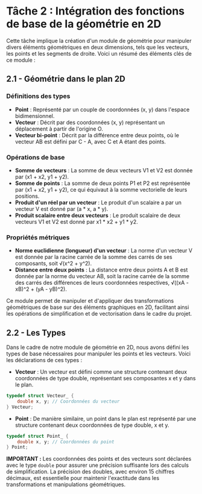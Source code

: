 # Tâche 2 : Intégration des fonctions de base de la géométrie en 2D

Cette tâche implique la création d'un module de géométrie pour manipuler divers éléments géométriques en deux dimensions, tels que les vecteurs, les points et les segments de droite. Voici un résumé des éléments clés de ce module :

## 2.1 - Géométrie dans le plan 2D

### Définitions des types

- **Point** : Représenté par un couple de coordonnées (x, y) dans l'espace bidimensionnel.
- **Vecteur** : Décrit par des coordonnées (x, y) représentant un déplacement à partir de l'origine O.
- **Vecteur bi-point** : Décrit par la différence entre deux points, où le vecteur AB est défini par C - A, avec C et A étant des points.

### Opérations de base

- **Somme de vecteurs** : La somme de deux vecteurs V1 et V2 est donnée par (x1 + x2, y1 + y2).
- **Somme de points** : La somme de deux points P1 et P2 est représentée par (x1 + x2, y1 + y2), ce qui équivaut à la somme vectorielle de leurs positions.
- **Produit d'un réel par un vecteur** : Le produit d'un scalaire a par un vecteur V est donné par (a * x, a * y).
- **Produit scalaire entre deux vecteurs** : Le produit scalaire de deux vecteurs V1 et V2 est donné par x1 * x2 + y1 * y2.

### Propriétés métriques

- **Norme euclidienne (longueur) d'un vecteur** : La norme d'un vecteur V est donnée par la racine carrée de la somme des carrés de ses composants, soit √(x^2 + y^2).
- **Distance entre deux points** : La distance entre deux points A et B est donnée par la norme du vecteur AB, soit la racine carrée de la somme des carrés des différences de leurs coordonnées respectives, √((xA - xB)^2 + (yA - yB)^2).

Ce module permet de manipuler et d'appliquer des transformations géométriques de base sur des éléments graphiques en 2D, facilitant ainsi les opérations de simplification et de vectorisation dans le cadre du projet.

## 2.2 - Les Types

Dans le cadre de notre module de géométrie en 2D, nous avons défini les types de base nécessaires pour manipuler les points et les vecteurs. Voici les déclarations de ces types :

- **Vecteur** : Un vecteur est défini comme une structure contenant deux coordonnées de type double, représentant ses composantes x et y dans le plan.

```c
typedef struct Vecteur_ {
    double x, y; // Coordonnées du vecteur
} Vecteur;
```

- **Point** : De manière similaire, un point dans le plan est représenté par une structure contenant deux coordonnées de type double, x et y.

```c
typedef struct Point_ {
    double x, y; // Coordonnées du point
} Point;
```

**IMPORTANT :** Les coordonnées des points et des vecteurs sont déclarées avec le type `double` pour assurer une précision suffisante lors des calculs de simplification. La précision des doubles, avec environ 15 chiffres décimaux, est essentielle pour maintenir l'exactitude dans les transformations et manipulations géométriques.


